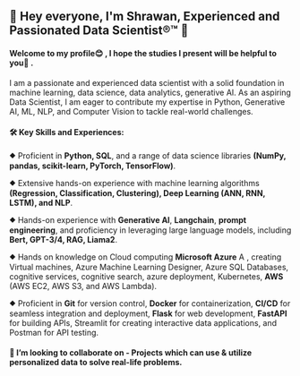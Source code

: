 ## 👋 Hey everyone, I'm Shrawan, Experienced and Passionated Data Scientist®™ 👋

#### Welcome to my profile😊 , I hope the studies I present will be helpful to you💪 .

I am a passionate and experienced data scientist with a solid foundation in machine learning, data science, data analytics, generative AI. As an aspiring Data Scientist, I am eager to contribute my expertise in Python, Generative AI, ML, NLP, and Computer Vision to tackle real-world challenges.

#### 🛠️ Key Skills and Experiences:
⯁ Proficient in **Python, SQL**, and a range of data science libraries **(NumPy, pandas, scikit-learn, PyTorch, TensorFlow)**.

⯁ Extensive hands-on experience with machine learning algorithms **(Regression, Classification, Clustering), Deep Learning (ANN, RNN, LSTM), and NLP**.

⯁ Hands-on experience with **Generative AI**, **Langchain**, **prompt engineering**, and proficiency in leveraging large language models, including **Bert, GPT-3/4, RAG, Liama2**.

⯁ Hands on knowledge on Cloud computing **Microsoft Azure**  <img src="https://github.com/Shrawan662000/Shrawan662000/assets/71877222/88fd441a-b3d7-452c-86a5-ce193cebb0e7" alt="Azure Logo" style="height: 1em;">, creating Virtual machines, Azure Machine Learning Designer, Azure SQL Databases, cognitive services, cognitive search, azure deployment, Kubernetes, **AWS** (AWS EC2, AWS S3, and AWS Lambda).

⯁ Proficient in **Git** for version control, **Docker** for containerization, **CI/CD** for seamless integration and deployment, **Flask** for web development, **FastAPI** for building APIs, Streamlit for creating interactive data applications, and Postman for API testing.

#### 👯 I’m looking to collaborate on - Projects which can use & utilize personalized data to solve real-life problems.
